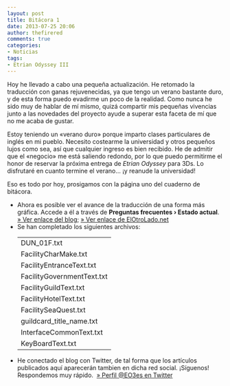 ```yaml
---
layout: post
title: Bitácora 1
date: 2013-07-25 20:06
author: thefirered
comments: true
categories: 
- Noticias
tags:
- Etrian Odyssey III
---
```

Hoy he llevado a cabo una pequeña actualización. He retomado la traducción con ganas rejuvenecidas, ya que tengo un verano bastante duro, y de esta forma puedo evadirme un poco de la realidad. Como nunca he sido muy de hablar de mí mismo, quizá compartir mis pequeñas vivencias junto a las novedades del proyecto ayude a superar esta faceta de mí que no me acaba de gustar.

Estoy teniendo un «verano duro» porque imparto clases particulares de inglés en mi pueblo. Necesito costearme la universidad y otros pequeños lujos como sea, así que cualquier ingreso es bien recibido. He de admitir que el «negocio» me está saliendo redondo, por lo que puedo permitirme el honor de reservar la próxima entrega de <em>Etrian Odyssey</em> para 3Ds. Lo disfrutaré en cuanto termine el verano... ¡y reanude la universidad!

Eso es todo por hoy, prosigamos con la página uno del cuaderno de bitácora.
<ul>
	<li>Ahora es posible ver el avance de la traducción de una forma más gráfica. Accede a él a través de <strong>Preguntas frecuentes › Estado actual</strong>.  <a title="Estado actual" href="http://eo3es.wordpress.com/faq/estado-actual/">» Ver enlace del blog</a>; <a href="http://www.elotrolado.net/hilo_traducci-n-etrian-odyssey-iii-act-15_1841176" target="_blank">» Ver enlace de ElOtroLado.net</a></li>
	<li>Se han completado los siguientes archivos:
<table dir="ltr" cellspacing="0" cellpadding="0"><col width="186" />
<tbody>
<tr>
<td dir="ltr">DUN_01F.txt</td>
</tr>
<tr>
<td dir="ltr">FacilityCharMake.txt</td>
</tr>
<tr>
<td dir="ltr">FacilityEntranceText.txt</td>
</tr>
<tr>
<td dir="ltr">FacilityGovernmentText.txt</td>
</tr>
<tr>
<td dir="ltr">FacilityGuildText.txt</td>
</tr>
<tr>
<td dir="ltr">FacilityHotelText.txt</td>
</tr>
<tr>
<td dir="ltr">FacilitySeaQuest.txt</td>
</tr>
<tr>
<td dir="ltr">guildcard_title_name.txt</td>
</tr>
<tr>
<td dir="ltr">InterfaceCommonText.txt</td>
</tr>
<tr>
<td dir="ltr">KeyBoardText.txt</td>
</tr>
</tbody>
</table>
</li>
	<li>He conectado el blog con Twitter, de tal forma que los artículos publicados aquí aparecerán tambien en dicha red social. ¡Síguenos! Respondemos muy rápido.  <a href="www.twitter.com/EO3es" target="_blank">» Perfil @EO3es en Twitter </a></li>
</ul>
